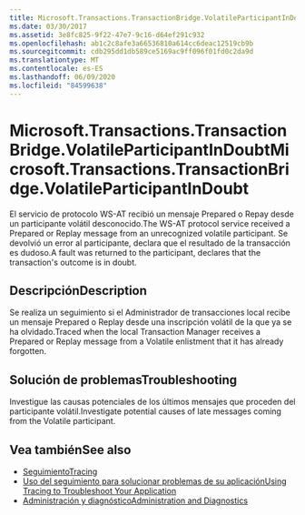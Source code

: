 ```yaml
---
title: Microsoft.Transactions.TransactionBridge.VolatileParticipantInDoubt
ms.date: 03/30/2017
ms.assetid: 3e8fc825-9f22-47e7-9c16-d64ef291c932
ms.openlocfilehash: ab1c2c8afe3a66536810a614cc6deac12519cb9b
ms.sourcegitcommit: cdb295dd1db589ce5169ac9ff096f01fd0c2da9d
ms.translationtype: MT
ms.contentlocale: es-ES
ms.lasthandoff: 06/09/2020
ms.locfileid: "84599638"
---
```

# <a name="microsofttransactionstransactionbridgevolatileparticipantindoubt"></a><span data-ttu-id="72faf-102">Microsoft.Transactions.TransactionBridge.VolatileParticipantInDoubt</span><span class="sxs-lookup"><span data-stu-id="72faf-102">Microsoft.Transactions.TransactionBridge.VolatileParticipantInDoubt</span></span>
<span data-ttu-id="72faf-103">El servicio de protocolo WS-AT recibió un mensaje Prepared o Repay desde un participante volátil desconocido.</span><span class="sxs-lookup"><span data-stu-id="72faf-103">The WS-AT protocol service received a Prepared or Replay message from an unrecognized volatile participant.</span></span> <span data-ttu-id="72faf-104">Se devolvió un error al participante, declara que el resultado de la transacción es dudoso.</span><span class="sxs-lookup"><span data-stu-id="72faf-104">A fault was returned to the participant, declares that the transaction's outcome is in doubt.</span></span>  
  
## <a name="description"></a><span data-ttu-id="72faf-105">Descripción</span><span class="sxs-lookup"><span data-stu-id="72faf-105">Description</span></span>  
 <span data-ttu-id="72faf-106">Se realiza un seguimiento si el Administrador de transacciones local recibe un mensaje Prepared o Replay desde una inscripción volátil de la que ya se ha olvidado.</span><span class="sxs-lookup"><span data-stu-id="72faf-106">Traced when the local Transaction Manager receives a Prepared or Replay message from a Volatile enlistment that it has already forgotten.</span></span>  
  
## <a name="troubleshooting"></a><span data-ttu-id="72faf-107">Solución de problemas</span><span class="sxs-lookup"><span data-stu-id="72faf-107">Troubleshooting</span></span>  
 <span data-ttu-id="72faf-108">Investigue las causas potenciales de los últimos mensajes que proceden del participante volátil.</span><span class="sxs-lookup"><span data-stu-id="72faf-108">Investigate potential causes of late messages coming from the Volatile participant.</span></span>  
  
## <a name="see-also"></a><span data-ttu-id="72faf-109">Vea también</span><span class="sxs-lookup"><span data-stu-id="72faf-109">See also</span></span>

- [<span data-ttu-id="72faf-110">Seguimiento</span><span class="sxs-lookup"><span data-stu-id="72faf-110">Tracing</span></span>](index.md)
- [<span data-ttu-id="72faf-111">Uso del seguimiento para solucionar problemas de su aplicación</span><span class="sxs-lookup"><span data-stu-id="72faf-111">Using Tracing to Troubleshoot Your Application</span></span>](using-tracing-to-troubleshoot-your-application.md)
- [<span data-ttu-id="72faf-112">Administración y diagnóstico</span><span class="sxs-lookup"><span data-stu-id="72faf-112">Administration and Diagnostics</span></span>](../index.md)
